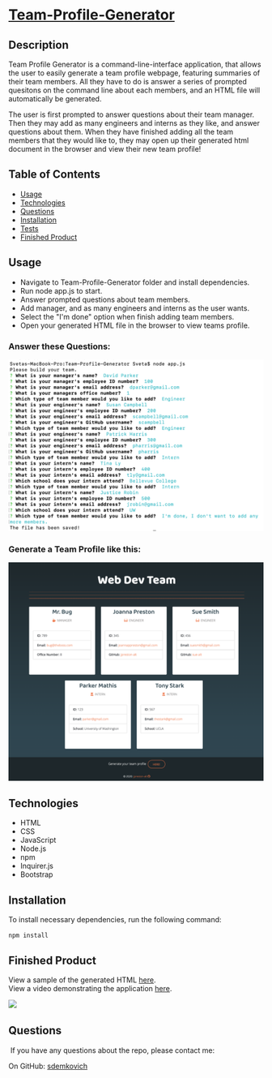 # [Team-Profile-Generator](https://) 

## Description

Team Profile Generator is a command-line-interface application, that allows the user to easily 
generate a team profile webpage, featuring summaries of their team members. 
All they have to do is answer a series of prompted quesitons on the command line about each members, 
and an HTML file will automatically be generated. 

The user is first prompted to answer questions about their team manager. Then they may add as many engineers and interns as they like, and answer questions about them. When they have finished adding all the team members that they would like to, they may open up their generated html document in the browser and view their new team profile!

## Table of Contents
* [Usage](#usage)
* [Technologies](#technologies)
* [Questions](#questions)
* [Installation](#Installation)
* [Tests](#Tests)
* [Finished Product](#finished-product)


## Usage
* Navigate to Team-Profile-Generator folder and install dependencies.
* Run node app.js to start.
* Answer prompted questions about team members.
* Add manager, and as many engineers and interns as the user wants.
* Select the "I'm done" option when finish adding team members.
* Open your generated HTML file in the browser to view teams profile.

### Answer these Questions:
![Questions Image](./assets/images/questions.png)

### Generate a Team Profile like this:
![Example Profile Image](./assets/images/profile-example.png)

## Technologies
* HTML
* CSS
* JavaScript
* Node.js
* npm
* Inquirer.js
* Bootstrap

## Installation
To install necessary dependencies, run the following command: 
``` 
npm install 
``` 

## Finished Product
View a sample of the generated HTML [here](https://github.com/jpreston-alt/Team-Profile-Generator/blob/master/output/team.html).<br>
View a video demonstrating the application [here](https://drive.google.com/file/d/1GXXnc2q5sv7_aGnGXkHwB0Wg7uvSFpcF/view).

![](./assets/images/Team-Profile-Generator.gif)

## Questions
​
If you have any questions about the repo, please contact me:

On GitHub: [sdemkovich](https://github.com/sdemkovich) 
